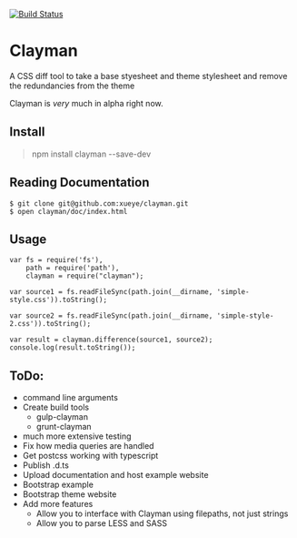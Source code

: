 [![Build Status](https://travis-ci.org/xueye/clayman.svg)](https://travis-ci.org/xueye/clayman)

# Clayman
A CSS diff tool to take a base styesheet and theme stylesheet and remove the redundancies from the theme

Clayman is _very_ much in alpha right now.

## Install
> npm install clayman --save-dev

## Reading Documentation
```
$ git clone git@github.com:xueye/clayman.git
$ open clayman/doc/index.html
```

## Usage
```
var fs = require('fs'),
    path = require('path'),
    clayman = require("clayman");

var source1 = fs.readFileSync(path.join(__dirname, 'simple-style.css')).toString();

var source2 = fs.readFileSync(path.join(__dirname, 'simple-style-2.css')).toString();

var result = clayman.difference(source1, source2);
console.log(result.toString());
```

## ToDo:

* command line arguments
* Create build tools
  * gulp-clayman
  * grunt-clayman
* much more extensive testing
* Fix how media queries are handled
* Get postcss working with typescript
* Publish .d.ts
* Upload documentation and host example website
* Bootstrap example
* Bootstrap theme website
* Add more features
  * Allow you to interface with Clayman using filepaths, not just strings
  * Allow you to parse LESS and SASS